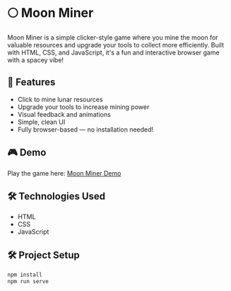 # 🌕 Moon Miner

Moon Miner is a simple clicker-style game where you mine the moon for valuable resources and upgrade your tools to collect more efficiently. Built with HTML, CSS, and JavaScript, it's a fun and interactive browser game with a spacey vibe!

## 🚀 Features

- Click to mine lunar resources  
- Upgrade your tools to increase mining power  
- Visual feedback and animations  
- Simple, clean UI  
- Fully browser-based — no installation needed!

## 🎮 Demo

Play the game here: [Moon Miner Demo](https://anastasiiashaynyuk.github.io/moon-miner/)

## 🛠️ Technologies Used

- HTML  
- CSS  
- JavaScript  

## 🛠️ Project Setup

```bash
npm install
npm run serve
